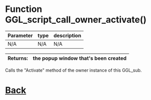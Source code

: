 # Function GGL_script_call_owner_activate()

 Parameter    |  type   |              description                   |
|--           |       --|--                                          |
|   N/A      | N/A | N/A

| Returns:  | the popup window that's been created |
|--         |                             --|

Calls the "Activate" method of the owner instance of this GGL_sub.

# [Back](https://github.com/Ced30/GML-GUI-Library-GGL-Documentation/blob/main/API/GGL_sub%20Functions.md)
